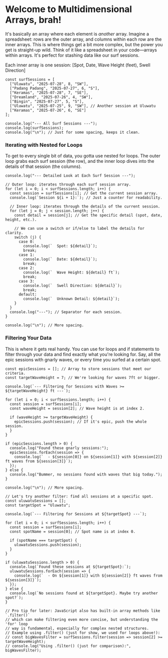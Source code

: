 # Welcome to Multidimensional Arrays, brah!
It's basically an array where each element is *another* array. Imagine a spreadsheet: rows are the outer array, and columns within each row are the inner arrays. This is where things get a bit more complex, but the power you get is straight-up wild. Think of it like a spreadsheet in your code—arrays within arrays. It's perfect for stashing data like our surf sessions.

Each inner array is one session: [Spot, Date, Wave Height (feet), Swell Direction]
```
const surfSessions = [
  ["Uluwatu", "2025-07-28", 8, "SW"],
  ["Padang Padang", "2025-07-27", 6, "S"],
  ["Keramas", "2025-07-28", 7, "SE"],
  ["Dreamland", "2025-07-26", 4, "SW"],
  ["Bingin", "2025-07-27", 5, "S"],
  ["Uluwatu", "2025-07-25", 9, "SW"], // Another session at Uluwatu
  ["Keramas", "2025-07-26", 6, "SE"]
];

console.log("--- All Surf Sessions ---");
console.log(surfSessions);
console.log("\n"); // Just for some spacing, keeps it clean.
```

### Iterating with Nested for Loops
To get to every single bit of data, you gotta use nested for loops. The outer loop grabs each surf session (the row), and the inner loop dives into the details of that session (the columns).

```
console.log("--- Detailed Look at Each Surf Session ---");

// Outer loop: iterates through each surf session array.
for (let i = 0; i < surfSessions.length; i++) {
  const session = surfSessions[i]; // Get the current session array.
  console.log(`Session ${i + 1}:`); // Just a counter for readability.

  // Inner loop: iterates through the details of the current session.
  for (let j = 0; j < session.length; j++) {
    const detail = session[j]; // Get the specific detail (spot, date, height, etc.).

    // We can use a switch or if/else to label the details for clarity.
    switch (j) {
      case 0:
        console.log(`  Spot: ${detail}`);
        break;
      case 1:
        console.log(`  Date: ${detail}`);
        break;
      case 2:
        console.log(`  Wave Height: ${detail} ft`);
        break;
      case 3:
        console.log(`  Swell Direction: ${detail}`);
        break;
      default:
        console.log(`  Unknown Detail: ${detail}`);
    }
  }
  console.log("---"); // Separator for each session.
}

console.log("\n"); // More spacing.
```

### Filtering Your Data
This is where it gets real handy. You can use for loops and if statements to filter through your data and find exactly what you're looking for. Say, all the epic sessions with gnarly waves, or every time you surfed at a certain spot.
```
const epicSessions = []; // Array to store sessions that meet our criteria.
const targetWaveHeight = 7; // We're looking for waves 7ft or bigger.

console.log(`--- Filtering for Sessions with Waves >= ${targetWaveHeight} ft ---`);

for (let i = 0; i < surfSessions.length; i++) {
  const session = surfSessions[i];
  const waveHeight = session[2]; // Wave height is at index 2.

  if (waveHeight >= targetWaveHeight) {
    epicSessions.push(session); // If it's epic, push the whole session.
  }
}

if (epicSessions.length > 0) {
  console.log("Found these gnarly sessions:");
  epicSessions.forEach(session => {
    console.log(`  - ${session[0]} on ${session[1]} with ${session[2]} ft waves from ${session[3]}`);
  });
} else {
  console.log("Bummer, no sessions found with waves that big today.");
}

console.log("\n"); // More spacing.

// Let's try another filter: find all sessions at a specific spot.
const uluwatuSessions = [];
const targetSpot = "Uluwatu";

console.log(`--- Filtering for Sessions at ${targetSpot} ---`);

for (let i = 0; i < surfSessions.length; i++) {
  const session = surfSessions[i];
  const spotName = session[0]; // Spot name is at index 0.

  if (spotName === targetSpot) {
    uluwatuSessions.push(session);
  }
}

if (uluwatuSessions.length > 0) {
  console.log(`Found these sessions at ${targetSpot}:`);
  uluwatuSessions.forEach(session => {
    console.log(`  - On ${session[1]} with ${session[2]} ft waves from ${session[3]}`);
  });
} else {
  console.log(`No sessions found at ${targetSpot}. Maybe try another spot?`);
}

// Pro tip for later: JavaScript also has built-in array methods like `.filter()`
// which can make filtering even more concise, but understanding the 'for' loop
// way is fundamental, especially for complex nested structures.
// Example using .filter() (just for show, we used for loops above!):
// const bigWavesFilter = surfSessions.filter(session => session[2] >= targetWaveHeight);
// console.log("Using .filter() (just for comparison):", bigWavesFilter);
```
